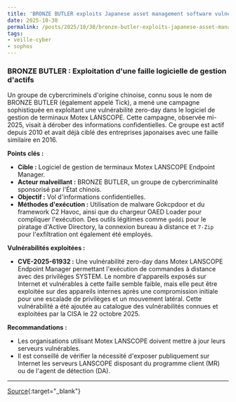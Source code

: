 ```yaml
---
title: 'BRONZE BUTLER exploits Japanese asset management software vulnerability'
date: 2025-10-30
permalink: /posts/2025/10/30/bronze-butler-exploits-japanese-asset-management-software-vulnerability/
tags:
- veille-cyber
- sophos
---
```

### BRONZE BUTLER : Exploitation d'une faille logicielle de gestion d'actifs

Un groupe de cybercriminels d'origine chinoise, connu sous le nom de BRONZE BUTLER (également appelé Tick), a mené une campagne sophistiquée en exploitant une vulnérabilité zero-day dans le logiciel de gestion de terminaux Motex LANSCOPE. Cette campagne, observée mi-2025, visait à dérober des informations confidentielles. Ce groupe est actif depuis 2010 et avait déjà ciblé des entreprises japonaises avec une faille similaire en 2016.

**Points clés :**

*   **Cible :** Logiciel de gestion de terminaux Motex LANSCOPE Endpoint Manager.
*   **Acteur malveillant :** BRONZE BUTLER, un groupe de cybercriminalité sponsorisé par l'État chinois.
*   **Objectif :** Vol d'informations confidentielles.
*   **Méthodes d'exécution :** Utilisation de malware Gokcpdoor et du framework C2 Havoc, ainsi que du chargeur OAED Loader pour compliquer l'exécution. Des outils légitimes comme `goddi` pour le piratage d'Active Directory, la connexion bureau à distance et `7-Zip` pour l'exfiltration ont également été employés.

**Vulnérabilités exploitées :**

*   **CVE-2025-61932 :** Une vulnérabilité zero-day dans Motex LANSCOPE Endpoint Manager permettant l'exécution de commandes à distance avec des privilèges SYSTEM. Le nombre d'appareils exposés sur Internet et vulnérables à cette faille semble faible, mais elle peut être exploitée sur des appareils internes après une compromission initiale pour une escalade de privilèges et un mouvement latéral. Cette vulnérabilité a été ajoutée au catalogue des vulnérabilités connues et exploitées par la CISA le 22 octobre 2025.

**Recommandations :**

*   Les organisations utilisant Motex LANSCOPE doivent mettre à jour leurs serveurs vulnérables.
*   Il est conseillé de vérifier la nécessité d'exposer publiquement sur Internet les serveurs LANSCOPE disposant du programme client (MR) ou de l'agent de détection (DA).

---
[Source](https://news.sophos.com/en-us/2025/10/30/bronze-butler-exploits-japanese-asset-management-software-vulnerability/){:target="_blank"}
